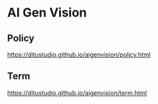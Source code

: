 # AI Gen Vision

## Policy

https://ditustudio.github.io/aigenvision/policy.html

## Term

https://ditustudio.github.io/aigenvision/term.html

